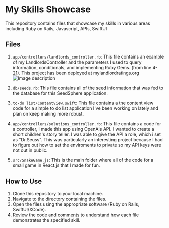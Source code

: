 # My Skills Showcase

This repository contains files that showcase my skills in various areas including Ruby on Rails, Javascript, APIs, SwiftUI

## Files

1. `app/controllers/landlords_controller.rb`: This file contains an example of my LandlordsController and the parameters I used to query information, conditionals, and implementing Ruby Gems. (from line 4-21). This project has been deployed at mylandlordratings.org
![Image description](https://github.com/username/repository/blob/branch/folder/image.png)


2. `db/seeds.rb`: This file contains all of the seed information that was fed to the database for this SeedSphere application.

3. `to-do list/ContentView.swift`: This file contains a the content view code for a simple to do list application I've been working on lately and plan on keep making more robust.

4. `app/controllers/solutions_controller.rb`: This file contains a code for a controller, I made this app using OpenAIs API. I wanted to create a short children's story teller. I was able to give the API a role, which i set as "Dr.Seuss". This was particularly an interesting project because I had to figure out how to set the enviroments to private so my API keys were not out in public.

5. `src/SnakeGame.js`: This is the main folder where all of the code for a small game in React.js that I made for fun.

## How to Use

1. Clone this repository to your local machine.
2. Navigate to the directory containing the files.
3. Open the files using the appropriate software (Ruby on Rails, SwiftUI/XCode).
4. Review the code and comments to understand how each file demonstrates the specified skill.

